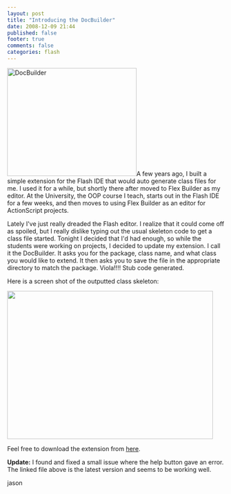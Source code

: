 ```yaml
---
layout: post
title: "Introducing the DocBuilder"
date: 2008-12-09 21:44
published: false
footer: true
comments: false
categories: flash
---
```


<img src="http://knomedia.com/blog/wp-content/uploads/2008/12/docbuilder-300x250.png" alt="DocBuilder" width="300" height="250" class="alignleft size-full wp-image-130" />A few years ago, I built a simple extension for the Flash IDE that would auto generate class files for me.  I used it for a while, but shortly there after moved to Flex Builder as my editor.  At the University, the OOP course I teach, starts out in the Flash IDE for a few weeks, and then moves to using Flex Builder as an editor for ActionScript projects.

Lately I've just really dreaded the Flash editor.  I realize that it could come off as spoiled, but I really dislike typing out the usual skeleton code to get a class file started.  Tonight I decided that I'd had enough, so while the students were working on projects, I decided to update my extension.  I call it the DocBuilder.  It asks you for the package, class name, and what class you would like to extend.  It then asks you to save the file in the appropriate directory to match the package.  Viola!!!!  Stub code generated.

Here is a screen shot of the outputted class skeleton:

<img src="http://knomedia.com/blog/wp-content/uploads/2008/12/stub_code.png" alt="" title="stub_code" width="477" height="343" class="alignleft size-full wp-image-185" />

Feel free to download the extension from <a href='http://knomedia.com/blog/wp-content/uploads/2008/12/docbuildermxp.zip'>here</a>.

<b>Update:</b> I found and fixed a small issue where the help button gave an error.  The linked file above is the latest version and seems to be working well.

jason
